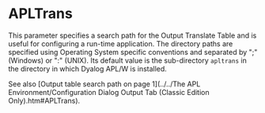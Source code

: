 # APLTrans

This parameter specifies a search path for the Output Translate Table and is useful for configuring a run-time application. The directory paths are specified using Operating System specific conventions and separated by ";" (Windows) or ":" (UNIX). Its default value is the sub-directory `apltrans` in the directory in which Dyalog APL/W is installed.

See also [Output table search path on page 1](../../The APL Environment/Configuration Dialog Output Tab (Classic Edition Only).htm#APLTrans).

